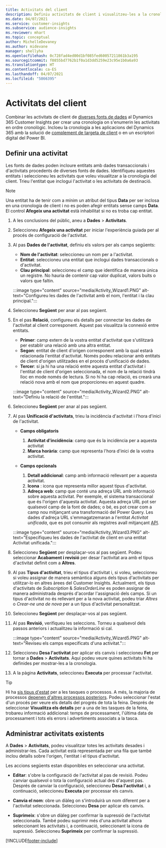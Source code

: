 ```yaml
---
title: Activitats del client
description: Definiu activitats de client i visualitzeu-les a la cronologia del client.
ms.date: 04/07/2021
ms.service: customer-insights
ms.subservice: audience-insights
ms.reviewer: mhart
ms.topic: conceptual
author: MichelleDevaney
ms.author: midevane
manager: shellyha
ms.openlocfilehash: 0c728fad4ed00d1bf085fed60057211861b3a195
ms.sourcegitcommit: f0855bd7762b1f0a1d3dd5259e23c95e1b0a6a93
ms.translationtype: HT
ms.contentlocale: ca-ES
ms.lasthandoff: 04/07/2021
ms.locfileid: "5866395"
---
```

# <a name="customer-activities"></a>Activitats del client

Combinar les activitats de client de [diverses fonts de dades](data-sources.md) al Dynamics 365 Customer Insights per crear una cronologia on s'enumerin les activitats en ordre cronològic. Incloeu la cronologia a les aplicacions del Dynamics 365 amb la solució de [complement de targeta de client](customer-card-add-in.md) o en un escriptori digital del Power BI.

## <a name="define-an-activity"></a>Definir una activitat

Les fonts de dades poden incloure entitats amb dades transaccionals i d'activitats procedents de diverses fonts de dades. Identifiqueu aquestes entitats i seleccioneu les activitats que voleu visualitzar a la cronologia del client. Trieu l'entitat que inclogui l'activitat o les activitats de destinació.

> [!NOTE]
> Una entitat ha de tenir com a mínim un atribut del tipus **Data** per ser inclosa en una cronologia de client i no es poden afegir entitats sense camps **Data**. El control **Afegeix una activitat** està inhabilitat si no es troba cap entitat.

1. A les conclusions del públic, aneu a **Dades** > **Activitats**.

1. Seleccioneu **Afegeix una activitat** per iniciar l'experiència guiada per al procés de configuració de l'activitat.

1. Al pas **Dades de l'activitat**, definiu els valors per als camps següents:

   - **Nom de l'activitat**: seleccioneu un nom per a l'activitat.
   - **Entitat**: seleccioneu una entitat que inclogui dades transaccionals o d'activitat.
   - **Clau principal**: seleccioneu el camp que identifica de manera única un registre. No hauria de contenir cap valor duplicat, valors buits o valors que faltin.

   :::image type="content" source="media/Activity_Wizard1.PNG" alt-text="Configureu les dades de l'activitat amb el nom, l'entitat i la clau principal.":::

1. Seleccioneu **Següent** per anar al pas següent.

1. En el pas **Relació**, configureu els detalls per connectar les dades de l'activitat al client corresponent. Aquest pas visualitza la connexió entre entitats.  

   - **Primer**: camp extern de la vostra entitat d'activitat que s'utilitzarà per establir una relació amb una altra entitat.
   - **Segon**: entitat de client d'origen corresponent amb la qual estarà relacionada l'entitat d'activitat. Només podeu relacionar amb entitats de client d'origen utilitzades en el procés d'unificació de dades.
   - **Tercer**: si ja hi ha una relació entre aquesta entitat d'activitat i l'entitat de client d'origen seleccionada, el nom de la relació tindrà lloc en mode només de lectura. Si no hi ha cap relació, es crearà una relació nova amb el nom que proporcioneu en aquest quadre.

   :::image type="content" source="media/Activity_Wizard2.PNG" alt-text="Definiu la relació de l'entitat.":::

1. Seleccioneu **Següent** per anar al pas següent. 

1. Al pas **Unificació d'activitats**, trieu la incidència d'activitat i l'hora d'inici de l'activitat. 
   - **Camps obligatoris**
      1. **Activitat d'incidència**: camp que és la incidència per a aquesta activitat
      2. **Marca horària**: camp que representa l'hora d'inici de la vostra activitat.

   - **Camps opcionals**
      1. **Detall addicional**: camp amb informació rellevant per a aquesta activitat.
      2. **Icona** : icona que representa millor aquest tipus d'activitat.
      3. **Adreça web**: camp que conté una adreça URL amb informació sobre aquesta activitat. Per exemple, el sistema transaccional que és l'origen d'aquesta activitat. Aquesta adreça URL pot ser qualsevol camp de la font de dades; o bé, es pot crear com a camp nou mitjançant una transformació del Power Query. Les dades d'adreça URL s'emmagatzemaran a l'entitat *Activitat unificada*, que es pot consumir als registres avall mitjançant [API](apis.md).
   
   :::image type="content" source="media/Activity_Wizard3.PNG" alt-text="Especifiqueu les dades de l'activitat de client en una entitat Activitat unificada.":::

1. Seleccioneu **Següent** per desplaçar-vos al pas següent. Podeu seleccionar **Acabament i revisió** per desar l'activitat ara amb el tipus d'activitat definit com a **Altres**. 

1. Al pas **Tipus d'activitat**, trieu el tipus d'activitat i, si voleu, seleccioneu si voleu assignar de manera semàntica alguns dels tipus d'activitats per utilitzar-lo en altres àrees del Customer Insights. Actualment, els tipus d'activitats de *Subscription* & *SalesOrderLine* es poden assignar de manera administrada després d'acordar l'assignació dels camps. Si un tipus d'activitat no és rellevant per a la nova activitat, podeu triar *Altres* o *Crear-ne una de nova* per a un tipus d'activitat personalitzat.

1. Seleccioneu **Següent** per desplaçar-vos al pas següent. 

1. Al pas **Revisió**, verifiqueu les seleccions. Torneu a qualsevol dels passos anteriors i actualitzeu la informació si cal.

   :::image type="content" source="media/Activity_Wizard5.PNG" alt-text="Reviseu els camps especificats d'una activitat.":::
   
1. Seleccioneu **Desa l'activitat** per aplicar els canvis i seleccioneu **Fet** per tornar a **Dades** > **Activitats**. Aquí podeu veure quines activitats hi ha definides per mostrar-les a la cronologia. 

1. A la pàgina **Activitats**, seleccioneu **Executa** per processar l'activitat. 

> [!TIP]
> Hi ha [sis tipus d'estat](system.md#status-types) per a les tasques o processos. A més, la majoria de processos [depenen d'altres processos posteriors](system.md#refresh-policies). Podeu seleccionar l'estat d'un procés per veure els detalls del progrés de tota la feina. Després de seleccionar **Visualitza els detalls** per a una de les tasques de la feina, trobareu informació addicional: temps de processament, l'última data de processament i tots els errors i advertiments associats a la tasca.


## <a name="manage-existing-activities"></a>Administrar activitats existents

A **Dades** > **Activitats**, podeu visualitzar totes les activitats desades i administrar-les. Cada activitat està representada per una fila que també inclou detalls sobre l'origen, l'entitat i el tipus d'activitat.

Les accions següents estan disponibles en seleccionar una activitat. 

- **Editar**: s'obre la configuració de l'activitat al pas de revisió. Podeu canviar qualsevol o tota la configuració actual des d'aquest pas. Després de canviar la configuració, seleccioneu **Desa l'activitat** i, a continuació, seleccioneu **Executa** per processar els canvis.

- **Canvia el nom**: obre un diàleg on s'introduirà un nom diferent per a l'activitat seleccionada. Seleccioneu **Desa** per aplicar els canvis.

- **Suprimeix**: s'obre un diàleg per confirmar la supressió de l'activitat seleccionada. També podeu suprimir més d'una activitat alhora seleccionant les activitats i, a continuació, seleccionant la icona de supressió. Seleccioneu **Suprimeix** per confirmar la supressió.

[!INCLUDE[footer-include](../includes/footer-banner.md)]
